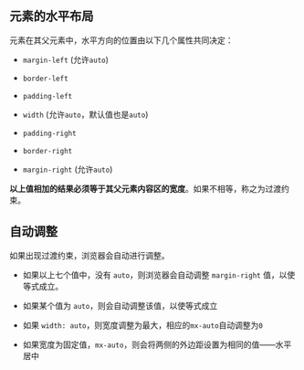 ## 元素的水平布局

元素在其父元素中，水平方向的位置由以下几个属性共同决定：

- `margin-left` (允许`auto`)

- `border-left`

- `padding-left`

- `width`  (允许`auto`，默认值也是`auto`)

- `padding-right` 

- `border-right`

- `margin-right`  (允许`auto`)

**以上值相加的结果必须等于其父元素内容区的宽度**。如果不相等，称之为过渡约束。

## 自动调整

如果出现过渡约束，浏览器会自动进行调整。

- 如果以上七个值中，没有 `auto`，则浏览器会自动调整 `margin-right` 值，以使等式成立。

- 如果某个值为 `auto`，则会自动调整该值，以使等式成立

- 如果 `width: auto`，则宽度调整为最大，相应的`mx-auto`自动调整为`0`

- 如果宽度为固定值，`mx-auto`，则会将两侧的外边距设置为相同的值——水平居中